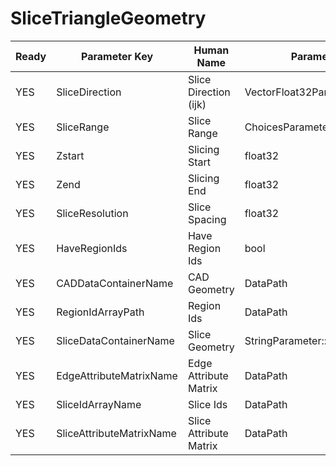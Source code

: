# SliceTriangleGeometry #

| Ready | Parameter Key | Human Name | Parameter Type | Parameter Class |
|-------|---------------|------------|-----------------|----------------|
| YES | SliceDirection | Slice Direction (ijk) | VectorFloat32Parameter::ValueType | VectorFloat32Parameter |
| YES | SliceRange | Slice Range | ChoicesParameter::ValueType | ChoicesParameter |
| YES | Zstart | Slicing Start | float32 | Float32Parameter |
| YES | Zend | Slicing End | float32 | Float32Parameter |
| YES | SliceResolution | Slice Spacing | float32 | Float32Parameter |
| YES | HaveRegionIds | Have Region Ids | bool | BoolParameter |
| YES | CADDataContainerName | CAD Geometry | DataPath | DataGroupSelectionParameter |
| YES | RegionIdArrayPath | Region Ids | DataPath | ArraySelectionParameter |
| YES | SliceDataContainerName | Slice Geometry | StringParameter::ValueType | StringParameter |
| YES | EdgeAttributeMatrixName | Edge Attribute Matrix | DataPath | ArrayCreationParameter |
| YES | SliceIdArrayName | Slice Ids | DataPath | ArrayCreationParameter |
| YES | SliceAttributeMatrixName | Slice Attribute Matrix | DataPath | ArrayCreationParameter |
